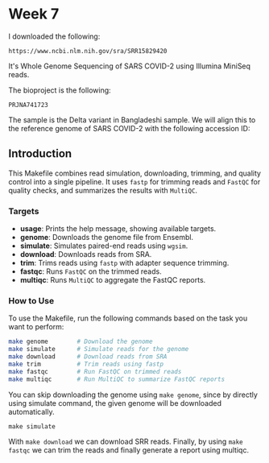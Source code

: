 # Week 7

I downloaded the following:

```
https://www.ncbi.nlm.nih.gov/sra/SRR15829420
```

It's Whole Genome Sequencing of SARS COVID-2 using Illumina MiniSeq reads.

The bioproject is the following:
```
PRJNA741723
```

The sample is the Delta variant in Bangladeshi sample.
We will align this to the reference genome of SARS COVID-2 with the following accession ID:



## Introduction

This Makefile combines read simulation, downloading, trimming, and quality control into a single pipeline. It uses `fastp` for trimming reads and `FastQC` for quality checks, and summarizes the results with `MultiQC`.

### Targets

- **usage**: Prints the help message, showing available targets.
- **genome**: Downloads the genome file from Ensembl.
- **simulate**: Simulates paired-end reads using `wgsim`.
- **download**: Downloads reads from SRA.
- **trim**: Trims reads using `fastp` with adapter sequence trimming.
- **fastqc**: Runs `FastQC` on the trimmed reads.
- **multiqc**: Runs `MultiQC` to aggregate the FastQC reports.

### How to Use

To use the Makefile, run the following commands based on the task you want to perform:

```bash
make genome        # Download the genome
make simulate      # Simulate reads for the genome
make download      # Download reads from SRA
make trim          # Trim reads using fastp
make fastqc        # Run FastQC on trimmed reads
make multiqc       # Run MultiQC to summarize FastQC reports
```

You can skip downloading the genome using `make genome`, since by directly using simulate command, the given genome will be downloaded automatically. 

```
make simulate
```

With `make download` we can download SRR reads. Finally, by using `make fastqc` we can trim the reads and finally generate a report using multiqc.

